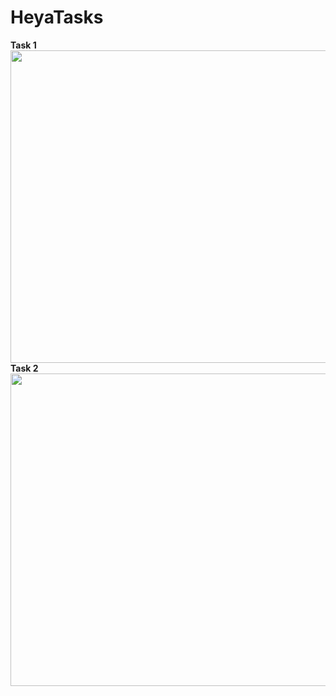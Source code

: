 # HeyaTasks
**Task 1**
<img src="https://github.com/SaraAkmal/HeyaTasks/blob/master/HeyaCaseStudy1/HeyaProj.PNG" width="1100" height="500"/>
**Task 2**
<img src="https://github.com/SaraAkmal/HeyaTasks/blob/master/Task2/Capture.PNG" width="1100" height="500"/>
